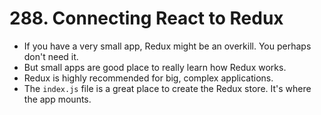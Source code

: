 # 288. Connecting React to Redux
- If you have a very small app, Redux might be an overkill. You perhaps don't need it.
- But small apps are good place to really learn how Redux works.
- Redux is highly recommended for big, complex applications.
- The `index.js` file is a great place to create the Redux store. It's where the app mounts.
